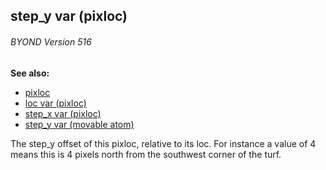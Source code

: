 ## step_y var (pixloc) 
###### BYOND Version 516
**See also:**
*   [pixloc](/pixloc)
*   [loc var (pixloc)](/pixloc/var/loc)
*   [step_x var (pixloc)](/pixloc/var/step_x)
*   [step_y var (movable atom)](/atom/movable/var/step_y)


The step_y offset of this pixloc, relative to its loc. For
instance a value of 4 means this is 4 pixels north from the southwest
corner of the turf.